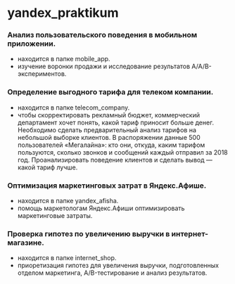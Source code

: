 # yandex_praktikum

### Анализ пользовательского поведения в мобильном приложении.
- находится в папке mobile_app.
- изучение воронки продажи и исследование результатов A/A/B-экспериментов.

### Определение выгодного тарифа для телеком компании.
- находится в папке telecom_company.
- чтобы скорректировать рекламный бюджет, коммерческий департамент хочет понять, какой тариф приносит больше денег. Необходимо сделать предварительный анализ тарифов на небольшой выборке клиентов. В распоряжении данные 500 пользователей «Мегалайна»: кто они, откуда, каким тарифом пользуются, сколько звонков и сообщений каждый отправил за 2018 год. Проанализировать поведение клиентов и сделать вывод — какой тариф лучше.

### Оптимизация маркетинговых затрат в Яндекс.Афише.
- находится в папке yandex_afisha.
- помощь маркетологам Яндекс.Афиши оптимизировать маркетинговые затраты.

### Проверка гипотез по увеличению выручки в интернет-магазине.
- находится в папке internet_shop.
- приоретизация гипотез для увеличения выручки, подготовленных отделом маркетинга, A/B-тестирование и анализ результатов.

